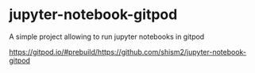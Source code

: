 # jupyter-notebook-gitpod
A simple project allowing to run jupyter notebooks in gitpod

https://gitpod.io/#prebuild/https://github.com/shism2/jupyter-notebook-gitpod

